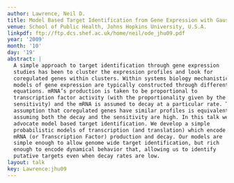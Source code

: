 ```yaml
---
author: Lawrence, Neil D.
title: Model Based Target Identification from Gene Expression with Gaussian Processes
venue: School of Public Health, Johns Hopkins University, U.S.A.
linkpdf: ftp://ftp.dcs.shef.ac.uk/home/neil/ode_jhu09.pdf
year: '2009'
month: '10'
day: '19'
abstract: |
  A simple approach to target identification through gene expression
  studies has been to cluster the expression profiles and look for
  coregulated genes within clusters. Within systems biology mechanistic
  models of gene expression are typically constructed through differential
  equations. mRNA’s production is taken to be proportional to
  transcription factor activity (with the proportionality given by the
  sensitivity) and the mRNA is assumed to decay at a particular rate. The
  assumption that coregulated genes have similar profiles is equivalent to
  assuming both the decay and the sensitivity are high. In this talk we
  advocate model based target identification. We develop a simple
  probabilistic models of transcription (and translation) which encode
  mRNA (or Transcription Factor) production and decay. Our models are
  simple enough to allow genome wide target identification, but rich
  enough to encode dynamical behavior that, allowing us to identify
  putative targets even when decay rates are low.
layout: talk
key: Lawrence:jhu09
---
```

